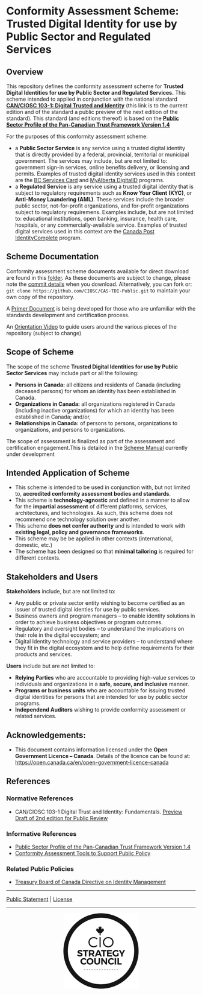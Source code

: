 # Conformity Assessment Scheme: Trusted Digital Identity for use by Public Sector and Regulated Services

## Overview
This repository defines the conformity assessment scheme for **Trusted Digital Identities for use by Public Sector and Regulated Services.** This scheme intended to applied in conjunction with the national standard [**CAN/CIOSC 103-1: Digital Trusted and Identity**](https://ciostrategycouncil.com/standards/find-a-standard/standards-in-digital-trust/digital-trust-fundamentals/) (this link is to the current edition and of the standard a public preview of the next edition of the standard). This standard (and editions thereof) is based on the [**Public Sector Profile of the Pan-Canadian Trust Framework Version 1.4**](https://github.com/canada-ca/PCTF-CCP/tree/master/Version1_4)

For the purposes of this conformity assessment scheme:
* a **Public Sector Service** is any service using a trusted digital identity that is directly provided by a federal, provincial, territorial or municipal government. The services may include, but are not limited to: government sign-in services, online benefits delivery, or licensing and permits. Examples of trusted digital identity services used in this context are the [BC Services Card](https://www2.gov.bc.ca/gov/content/governments/government-id/bc-services-card) and [MyAlberta DigitalID](https://account.alberta.ca/) programs.
* a **Regulated Service** is any service using a trusted digital identity that is subject to regulatory requirements such as **Know Your Client (KYC)**, or **Anti-Money Laundering (AML)**. These services include the broader public sector, not-for-profit organizations, and for-profit organizations subject to regulatory requiremens. Examples include, but are not limited to: educational institutions, open banking, insurance, health care, hospitals, or any commercially-available service. Examples of trusted digital services used in this context are the [Canada Post IdentityComplete](https://www.canadapost-postescanada.ca/cpc/en/business/postal-services/digital-proof-identity.page) program.

## Scheme Documentation
Conformity assessment scheme documents available for direct download are found in this [folder](scheme). As these documents are subject to change, please note the [commit details](https://github.com/CIOSC/CAS-TDI-Public/commits/main) when you download. Alternatively, you can fork or: `git clone https://github.com/CIOSC/CAS-TDI-Public.git` to maintain your own copy of the repository.

A [Primer Document](./PRIMER.md) is being developed for those who are unfamiliar with the standards development and certification process.

An [Orientation Video](https://youtu.be/3aQmmFXJfW0) to guide users around the various pieces of the repository (subject to change)


## Scope of Scheme

The scope of the scheme **Trusted Digital Identities for use by Public Sector Services** may include part or all the following:   
* **Persons in Canada:** all citizens and residents of Canada (including deceased persons) for whom an identity has been established in Canada. 
* **Organizations in Canada:** all organizations registered in Canada (including inactive organizations) for which an identity has been established in Canada; and/or, 
* **Relationships in Canada:** of persons to persons, organizations to organizations, and persons to organizations.

The scope of assessment is finalized as part of the assessment and certification engagement.This is detailed in the [Scheme Manual](./scheme/scheme-manual.md) currently under development

## Intended Application of Scheme
* This scheme is intended to be used in conjunction with, but not limited to, **accredited conformity assessment bodies and standards**.
* This scheme is **technology-agnostic** and defined in a manner to allow for the **impartial assessment** of different platforms, services, architectures, and technologies. As such, this scheme does not recommend one technology solution over another.  
* This scheme **does not confer authority** and is intended to work with **existing legal, policy and governance frameworks**.
* This scheme may be be applied in other contexts (international, domestic, etc.) 
* The scheme has been designed so that **minimal tailoring** is required for different contexts.


## Stakeholders and Users
**Stakeholders** include, but are not limited to:
* Any public or private sector entity wishing to become certified as an issuer of trusted digital identies for use by public services.
* Business owners and program managers – to enable identity solutions in order to achieve business objectives or program outcomes.
* Regulatory and oversight bodies – to understand the implications on their role in the digital ecosystem; and
* Digital Identity technology and service providers – to understand where they fit in the digital ecosystem and to help define requirements for their products and services.

**Users** include but are not limited to:

* **Relying Parties** who are accountable to providing high-value services to individuals and organizations in a **safe, secure, and inclusive** manner.
* **Programs or business units** who are accountable for issuing trusted digital identities for persons that are intended for use by public sector programs.
* **Independend Auditors** wishing to provide conformity assessment or related services.
 
 ## Acknowledgements:
* This document contains information licensed under the **Open Government Licence – Canada**. Details of the licence can be found at:  https://open.canada.ca/en/open-government-licence-canada 



## References

### Normative References
* CAN/CIOSC 103-1 Digital Trust and Identity: Fundamentals. [Preview Draft of 2nd edition for Public Review](./docs/DOCS.md)

### Informative References
* [Public Sector Profile of the Pan-Canadian Trust Framework Version 1.4](https://github.com/canada-ca/PCTF-CCP/tree/master/Version1_4)
* [Conformity Assessment Tools to Support Public Policy](https://casco.iso.org/techniques-and-schemes.html)

### Related Public Policies

* [Treasury Board of Canada Directive on Identity Management](https://www.tbs-sct.canada.ca/pol/doc-eng.aspx?id=16577)



***
[Public Statement](./public-information/README.md) | [License](./LICENSE.md)
***

<p align=center><img src="./assets/ciosc-logo-blk.png"  width="200" height="200"></p>
